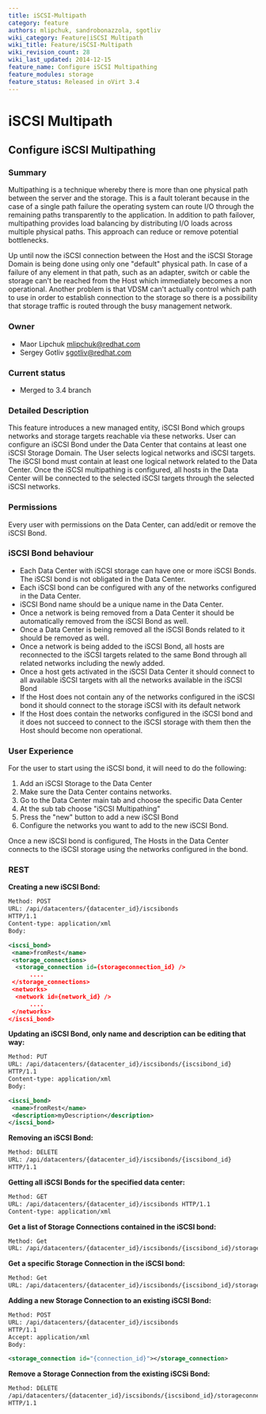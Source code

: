 ```yaml
---
title: iSCSI-Multipath
category: feature
authors: mlipchuk, sandrobonazzola, sgotliv
wiki_category: Feature|iSCSI Multipath
wiki_title: Feature/iSCSI-Multipath
wiki_revision_count: 28
wiki_last_updated: 2014-12-15
feature_name: Configure iSCSI Multipathing
feature_modules: storage
feature_status: Released in oVirt 3.4
---
```


# iSCSI Multipath

## Configure iSCSI Multipathing

### Summary

Multipathing is a technique whereby there is more than one physical path between the server and the storage. This is a fault tolerant because in the case of a single path failure the operating system can route I/O through the remaining paths transparently to the application. In addition to path failover, multipathing provides load balancing by distributing I/O loads across multiple physical paths. This approach can reduce or remove potential bottlenecks.

Up until now the iSCSI connection between the Host and the iSCSI Storage Domain is being done using only one "default" physical path. In case of a failure of any element in that path, such as an adapter, switch or cable the storage can't be reached from the Host which immediately becomes a non operational. Another problem is that VDSM can't actually control which path to use in order to establish connection to the storage so there is a possibility that storage traffic is routed through the busy management network.

### Owner

*   Maor Lipchuk mlipchuk@redhat.com
*   Sergey Gotliv sgotliv@redhat.com

### Current status

*   Merged to 3.4 branch

### Detailed Description

This feature introduces a new managed entity, iSCSI Bond which groups networks and storage targets reachable via these networks.
User can configure an iSCSI Bond under the Data Center that contains at least one iSCSI Storage Domain.
The User selects logical networks and iSCSI targets.
The iSCSI bond must contain at least one logical network related to the Data Center.
Once the iSCSI multipathing is configured, all hosts in the Data Center will be connected to the selected iSCSI targets through the selected iSCSI networks.

### Permissions

Every user with permissions on the Data Center, can add/edit or remove the iSCSI Bond.

### iSCSI Bond behaviour

*   Each Data Center with iSCSI storage can have one or more iSCSI Bonds. The iSCSI bond is not obligated in the Data Center.
*   Each iSCSI bond can be configured with any of the networks configured in the Data Center.
*   iSCSI Bond name should be a unique name in the Data Center.
*   Once a network is being removed from a Data Center it should be automatically removed from the iSCSI Bond as well.
*   Once a Data Center is being removed all the iSCSI Bonds related to it should be removed as well.
*   Once a network is being added to the iSCSI Bond, all hosts are reconnected to the iSCSI targets related to the same Bond through all related networks including the newly added.
*   Once a host gets activated in the iSCSI Data Center it should connect to all available iSCSI targets with all the networks available in the iSCSI Bond
*   If the Host does not contain any of the networks configured in the iSCSI bond it should connect to the storage iSCSI with its default network
*   If the Host does contain the networks configured in the iSCSI bond and it does not succeed to connect to the iSCSI storage with them then the Host should become non operational.

### User Experience

For the user to start using the iSCSI bond, it will need to do the following:

1.  Add an iSCSI Storage to the Data Center
2.  Make sure the Data Center contains networks.
3.  Go to the Data Center main tab and choose the specific Data Center
4.  At the sub tab choose "iSCSI Multipathing"
5.  Press the "new" button to add a new iSCSI Bond
6.  Configure the networks you want to add to the new iSCSI Bond.

Once a new iSCSI bond is configured, The Hosts in the Data Center connects to the iSCSI storage using the networks configured in the bond.

### REST

**Creating a new iSCSI Bond:**

```xml
Method: POST
URL: /api/datacenters/{datacenter_id}/iscsibonds
HTTP/1.1
Content-type: application/xml
Body:

<iscsi_bond>
 <name>fromRest</name>
 <storage_connections>
  <storage_connection id={storageconnection_id} />
      ....
 </storage_connections>
 <networks>
  <network id={network_id} />
      ....
 </networks>
</iscsi_bond>
```

**Updating an iSCSI Bond, only name and description can be editing that way:**

```xml
Method: PUT
URL: /api/datacenters/{datacenter_id}/iscsibonds/{iscsibond_id}
HTTP/1.1
Content-type: application/xml
Body:

<iscsi_bond>
 <name>fromRest</name>
 <description>myDescription</description>
</iscsi_bond>
```

**Removing an iSCSI Bond:**

```xml
Method: DELETE
URL: /api/datacenters/{datacenter_id}/iscsibonds/{iscsibond_id}
HTTP/1.1
```

**Getting all iSCSI Bonds for the specified data center:**

```xml
Method: GET
URL: /api/datacenters/{datacenter_id}/iscsibonds HTTP/1.1
Content-type: application/xml
```

**Get a list of Storage Connections contained in the iSCSI bond:**

```xml
Method: Get
URL: /api/datacenters/{datacenter_id}/iscsibonds/{iscsibond_id}/storageconnections/
```

**Get a specific Storage Connection in the iSCSI bond:**

```xml
Method: Get
URL: /api/datacenters/{datacenter_id}/iscsibonds/{iscsibond_id}/storageconnections/{storage_id}/
```

**Adding a new Storage Connection to an existing iSCSI Bond:**

```xml
Method: POST
URL: /api/datacenters/{datacenter_id}/iscsibonds
HTTP/1.1
Accept: application/xml
Body:

<storage_connection id="{connection_id}"></storage_connection>

```

**Remove a Storage Connection from the existing iSCSi Bond:**

```xml
Method: DELETE
/api/datacenters/{datacenter_id}/iscsibonds/{iscsibond_id}/storageconnections/{storage_id}/
HTTP/1.1
```
